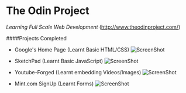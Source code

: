 # The Odin Project
*Learning Full Scale Web Development*
(http://www.theodinproject.com/)

####Projects Completed
- Google's Home Page (Learnt Basic HTML/CSS)
![ScreenShot](https://i.imgur.com/Vf9HjGp.png)

- SketchPad (Learnt Basic JavaScript)
![ScreenShot](http://i.imgur.com/aCBzIc5.png)

- Youtube-Forged (Learnt embedding Videos/Images)
![ScreenShot](http://oi58.tinypic.com/a5hyo.jpg)

- Mint.com SignUp (Learnt Forms)
![ScreenShot](http://oi58.tinypic.com/125262v.jpg)
